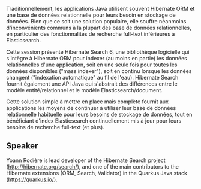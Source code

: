 Traditionnellement, les applications Java utilisent souvent Hibernate ORM et une base de données relationnelle
pour leurs besoin en stockage de données.
Bien que ce soit une solution populaire,
elle souffre néanmoins d'inconvénients communs à la plupart des base de données relationnelles,
en particulier des fonctionnalités de recherche full-text inférieures à Elasticsearch.

Cette session présente Hibernate Search 6,
une bibliothèque logicielle qui s'intègre à Hibernate ORM pour indexer (au moins en partie)
les données relationnelles d'une application,
soit en une seule fois pour toutes les données disponibles ("mass indexer"),
soit en continu lorsque les données changent ("indexation automatique" au fil de l'eau).
Hibernate Search fournit également une API Java qui s'abstrait des différences
entre le modèle entité/relationnel et le modèle Elasticsearch/document.

Cette solution simple à mettre en place mais complète fournit aux applications
les moyens de continuer à utiliser leur base de données relationnelle habituelle
pour leurs besoins de stockage de données,
tout en bénéficiant d'index Elasticsearch continuellement mis à jour
pour leurs besoins de recherche full-text (et plus).

## Speaker

Yoann Rodière is lead developer of the Hibernate Search project (http://hibernate.org/search/),
and one of the main contributors to the Hibernate extensions (ORM, Search, Validator)
in the Quarkus Java stack (https://quarkus.io/).
